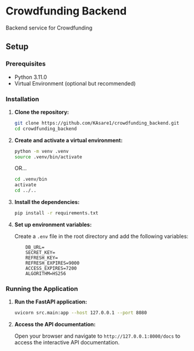 # Crowdfunding Backend
Backend service for Crowdfunding

## Setup

### Prerequisites

- Python 3.11.0
- Virtual Environment (optional but recommended)

### Installation

1. **Clone the repository:**

    ```sh
    git clone https://github.com/KAsare1/crowdfunding_backend.git
    cd crowdfunding_backend
    ```

2. **Create and activate a virtual environment:**

    ```sh
    python -m venv .venv
    source .venv/bin/activate
    ```
    OR...

    ```sh
    cd .venv/bin
    activate
    cd ../..
    ```

3. **Install the dependencies:**

    ```sh
    pip install -r requirements.txt
    ```

4. **Set up environment variables:**

    Create a `.env` file in the root directory and add the following variables:

    ```env
        DB_URL=
        SECRET_KEY=
        REFRESH_KEY=
        REFRESH_EXPIRES=9000
        ACCESS_EXPIRES=7200
        ALGORITHM=HS256
    ```

### Running the Application

1. **Run the FastAPI application:**

    ```sh
    uvicorn src.main:app --host 127.0.0.1 --port 8080
    ```

2. **Access the API documentation:**

    Open your browser and navigate to `http://127.0.0.1:8000/docs` to access the interactive API documentation.
